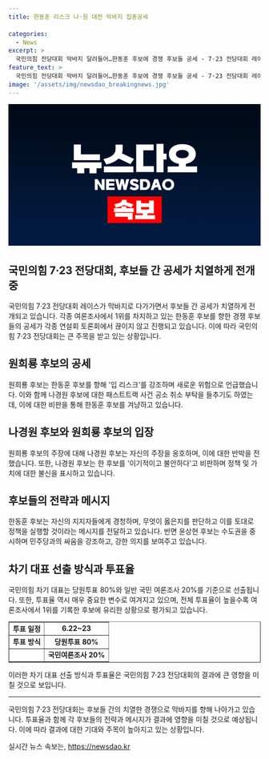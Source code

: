 ```yaml
---
title: 한동훈 리스크 나·원 대전 막바지 집중공세

categories:
  - News
excerpt: >
  국민의힘 전당대회 막바지 달려들어…한동훈 후보에 경쟁 후보들 공세 - 7·23 전당대회 레이스에서 1위를 달리는 한동훈 후보를 향한 경쟁 후보들의 공세가 계속되고 있다. 원희룡 후보가 한 후보를 리스크로 지목하며 공세를 펼치는 가운데, 각종 연설회 토론회에서 엇갈리는 주장이 이어지고 있다. 여론조사 지지율 1위를 차지한 후보의 당선을 위해 투표율도 주목받고 있다. 
feature_text: >
  국민의힘 전당대회 막바지 달려들어…한동훈 후보에 경쟁 후보들 공세 - 7·23 전당대회 레이스에서 1위를 달리는 한동훈 후보를 향한 경쟁 후보들의 공세가 계속되고 있다. 원희룡 후보가 한 후보를 리스크로 지목하며 공세를 펼치는 가운데, 각종 연설회 토론회에서 엇갈리는 주장이 이어지고 있다. 여론조사 지지율 1위를 차지한 후보의 당선을 위해 투표율도 주목받고 있다. 
image: '/assets/img/newsdao_breakingnews.jpg'
---
```


<p><img src="/assets/img/newsdao_breakingnews.jpg" alt="bookingtag 속보" /></p>

<h2 data-ke-size="size26">국민의힘 7·23 전당대회, 후보들 간 공세가 치열하게 전개 중</h2>

<p data-ke-size="size16">국민의힘 7·23 전당대회 레이스가 막바지로 다가가면서 후보들 간 공세가 치열하게 전개되고 있습니다. 각종 여론조사에서 1위를 차지하고 있는 한동훈 후보를 향한 경쟁 후보들의 공세가 각종 연설회 토론회에서 끊이지 않고 진행되고 있습니다. 이에 따라 국민의힘 7·23 전당대회는 큰 주목을 받고 있는 상황입니다.</p>

<h2 data-ke-size="size24">원희룡 후보의 공세</h2>

<p data-ke-size="size16">원희룡 후보는 한동훈 후보를 향해 '입 리스크'를 강조하며 새로운 위험으로 언급했습니다. 이와 함께 나경원 후보에 대한 패스트트랙 사건 공소 취소 부탁을 들추기도 하였는데, 이에 대한 비판을 통해 한동훈 후보를 겨냥하고 있습니다.</p>

<h2 data-ke-size="size24">나경원 후보와 원희룡 후보의 입장</h2>

<p data-ke-size="size16">원희룡 후보의 주장에 대해 나경원 후보는 자신의 주장을 옹호하며, 이에 대한 반박을 전했습니다. 또한, 나경원 후보는 한 후보를 '이기적이고 불안하다'고 비판하며 정책 및 가치에 대한 불신을 표시하고 있습니다.</p>

<h2 data-ke-size="size24">후보들의 전략과 메시지</h2>

<p data-ke-size="size16">한동훈 후보는 자신의 지지자들에게 경청하며, 무엇이 옳은지를 판단하고 이를 토대로 정책을 실행할 것이라는 메시지를 전달하고 있습니다. 반면 윤상현 후보는 수도권을 중시하며 민주당과의 싸움을 강조하고, 강한 의지를 보여주고 있습니다.</p>

<h2 data-ke-size="size24">차기 대표 선출 방식과 투표율</h2>

<p data-ke-size="size16">국민의힘 차기 대표는 당원투표 80%와 일반 국민 여론조사 20%를 기준으로 선출됩니다. 또한, 투표율 역시 매우 중요한 변수로 여겨지고 있으며, 전체 투표율이 높을수록 여론조사에서 1위를 기록한 후보에 유리한 상황으로 평가되고 있습니다.</p>

<table style="width: 100%;" border="1">
<tbody>
<tr>
<td style="text-align: center; height: 17px;"><b>투표 일정</b></td>
<td style="text-align: center; height: 17px;"><b>6.22~23</b></td>
</tr>
<tr>
<td style="text-align: center; height: 17px;"><b>투표 방식</b></td>
<td style="text-align: center; height: 17px;"><b>당원투표 80%</b></td>
</tr>
<tr>
<td style="text-align: center; height: 17px;"><b></b></td>
<td style="text-align: center; height: 17px;"><b>국민여론조사 20%</b></td>
</tr>
</tbody>
</table>

<p data-ke-size="size16">이러한 차기 대표 선출 방식과 투표율은 국민의힘 7·23 전당대회의 결과에 큰 영향을 미칠 것으로 보입니다.</p>

<hr>

<p data-ke-size="size16">국민의힘 7·23 전당대회는 후보들 간의 치열한 경쟁으로 막바지를 향해 나아가고 있습니다. 투표율과 함께 각 후보들의 전략과 메시지가 결과에 영향을 미칠 것으로 예상됩니다. 이에 따라 결과에 대한 기대와 주목이 높아지고 있는 상황입니다.</p>
실시간 뉴스 속보는, <a href="https://newsdao.kr" rel="dofollow">https://newsdao.kr</a>


